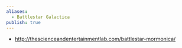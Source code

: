 ```yaml
---
aliases:
  - Battlestar Galactica
publish: true
---
```

- http://thescienceandentertainmentlab.com/battlestar-mormonica/ 